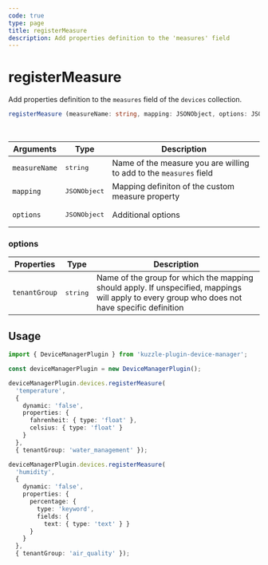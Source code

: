 ```yaml
---
code: true
type: page
title: registerMeasure
description: Add properties definition to the 'measures' field
---
```


# registerMeasure

Add properties definition to the `measures` field of the `devices` collection.


```ts
registerMeasure (measureName: string, mapping: JSONObject, options: JSONObject);
```

<br/>

| Arguments | Type                  | Description                                 |
|-----------|-----------------------|---------------------------------------------|
| `measureName` | <pre>string</pre> | Name of the measure you are willing to add to the `measures` field |
| `mapping` | <pre>JSONObject</pre> | Mapping definiton of the custom measure property |
| `options` | <pre>JSONObject</pre> | Additional options |

### options

| Properties | Type                  | Description                                 |
|-----------|-----------------------|---------------------------------------------|
| `tenantGroup` | <pre>string</pre> | Name of the group for which the mapping should apply. If unspecified, mappings will apply to every group who does not have specific definition |

## Usage

```ts
import { DeviceManagerPlugin } from 'kuzzle-plugin-device-manager';

const deviceManagerPlugin = new DeviceManagerPlugin();

deviceManagerPlugin.devices.registerMeasure(
  'temperature',
  {
    dynamic: 'false',
    properties: {
      fahrenheit: { type: 'float' },
      celsius: { type: 'float' }
    }
  },
  { tenantGroup: 'water_management' });

deviceManagerPlugin.devices.registerMeasure(
  'humidity',
  {
    dynamic: 'false',
    properties: {
      percentage: {
        type: 'keyword',
        fields: {
          text: { type: 'text' } }
      }
    }
  },
  { tenantGroup: 'air_quality' });
```
